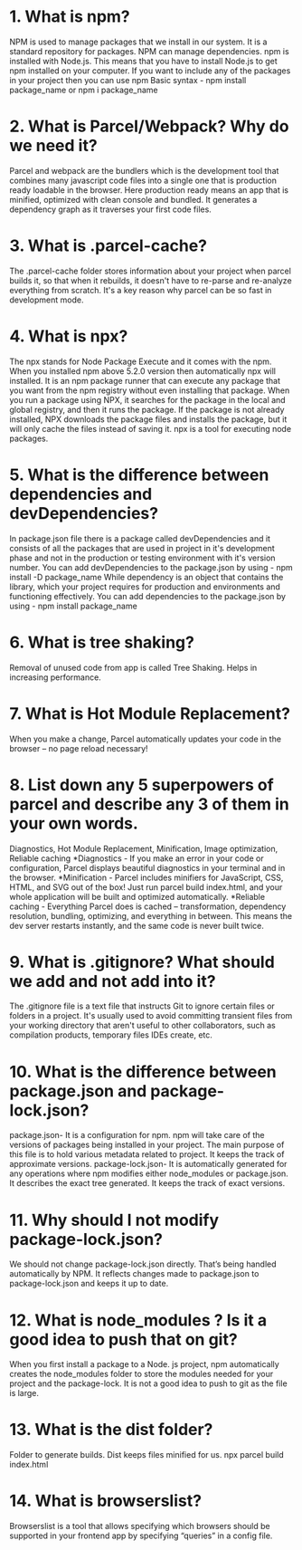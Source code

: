 # 1. What is npm?
NPM is used to manage packages that we install in our system.
It is a standard repository for packages.
NPM can manage dependencies.
npm is installed with Node.js. This means that you have to install
Node.js to get npm installed on your computer.
If you want to include any of the packages in your project then you can
use npm
Basic syntax - npm install package_name     or      npm i package_name

# 2. What is Parcel/Webpack? Why do we need it?
Parcel and webpack are the bundlers which is the development tool that 
combines many javascript code files into a single one that is production 
ready loadable in the browser.
Here production ready means an app that is minified, optimized with clean
console and bundled.
It generates a dependency graph as it traverses your first code files.

# 3. What is .parcel-cache?
The .parcel-cache folder stores information about your project when parcel
builds it, so that when it rebuilds, it doesn't have to re-parse and 
re-analyze everything from scratch.
It's a key reason why parcel can be so fast in development mode.

# 4. What is npx?
The npx stands for Node Package Execute and it comes with the npm.
When you installed npm above 5.2.0 version then automatically npx will installed.
It is an npm package runner that can execute any package that you want from the
npm registry without even installing that package.
When you run a package using NPX, it searches for the package in the local and global registry, and then it runs the package. If the package is not already installed, NPX downloads the package files and installs the package, but it will only cache the files instead of saving it.
npx is a tool for executing node packages.

# 5. What is the difference between dependencies and devDependencies?
In package.json file there is a package called devDependencies and it consists of
all the packages that are used in project in it's development phase and not in the
production or testing environment with it's version number.
You can add devDependencies to the package.json by using - npm install -D package_name
While dependency is an object that contains the library, which your project requires
for production and environments and functioning effectively.
You can add dependencies to the package.json by using - npm install package_name

# 6. What is tree shaking?
Removal of unused code from app is called Tree Shaking.
Helps in increasing performance.

# 7. What is Hot Module Replacement?
When you make a change, Parcel automatically updates your code in the browser – 
no page reload necessary!

# 8. List down any 5 superpowers of parcel and describe any 3 of them in your own words.
Diagnostics, Hot Module Replacement, Minification, Image optimization, Reliable caching
*Diagnostics - If you make an error in your code or configuration, Parcel displays beautiful
diagnostics in your terminal and in the browser.
*Minification - Parcel includes minifiers for JavaScript, CSS, HTML, and SVG out of the box!
Just run parcel build index.html, and your whole application will be built and optimized 
automatically.
*Reliable caching - Everything Parcel does is cached – transformation, dependency resolution,
bundling, optimizing, and everything in between. This means the dev server restarts instantly,
and the same code is never built twice.

# 9. What is .gitignore? What should we add and not add into it?
The .gitignore file is a text file that instructs Git to ignore certain files or folders in 
a project.
It's usually used to avoid committing transient files from your working directory that aren't
useful to other collaborators, such as compilation products, temporary files IDEs create, etc.

#  10. What is the difference between package.json and package-lock.json?
package.json-
It is a configuration for npm. npm will take care of the versions of packages being installed
in your project. The main purpose of this file is to hold various metadata related to project.
It keeps the track of approximate versions.
package-lock.json-
It is automatically generated for any operations where npm modifies either node_modules
or package.json. It describes the exact tree generated. It keeps the track of exact versions.

#  11. Why should I not modify package-lock.json?
We should not change package-lock.json directly. That’s being handled automatically by NPM.
It reflects changes made to package.json to package-lock.json and keeps it up to date.

# 12. What is node_modules ? Is it a good idea to push that on git?
When you first install a package to a Node. js project, npm automatically creates the node_modules
folder to store the modules needed for your project and the package-lock.
It is not a good idea to push to git as the file is large.

# 13. What is the dist folder?
Folder to generate builds. Dist keeps files minified for us.
npx parcel build index.html

# 14. What is browserslist?
Browserslist is a tool that allows specifying which browsers should be supported in your frontend
app by specifying “queries” in a config file.
